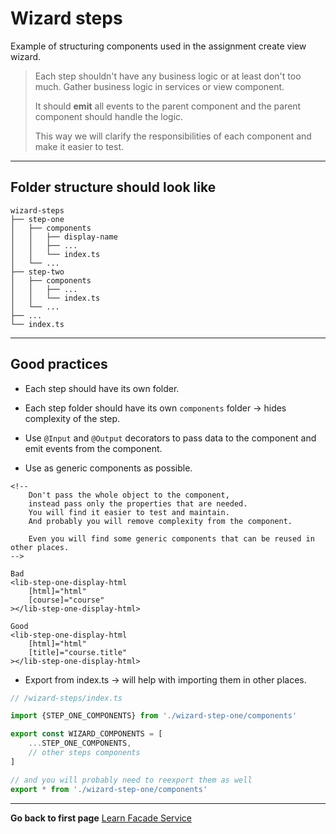 # Wizard steps

Example of structuring components used in the assignment create view wizard.

> Each step shouldn't have any business logic or at least don't too much. Gather business logic in services or view component.
> 
> It should **emit** all events to the parent component and the parent component should handle the logic.
> 
> This way we will clarify the responsibilities of each component and make it easier to test.

***

## Folder structure should look like
```
wizard-steps
├── step-one
│   ├── components
│   │   ├── display-name
│   │   ├── ...
│   │   └── index.ts
│   └── ...
├── step-two
│   ├── components
│   │   ├── ...
│   │   └── index.ts
│   └── ...
├── ...
└── index.ts
```
***
## Good practices
* Each step should have its own folder.

* Each step folder should have its own `components` folder &rarr; hides complexity of the step.

* Use `@Input` and `@Output` decorators to pass data to the component and emit events from the component.

* Use as generic components as possible.
```angular2html
<!--
    Don't pass the whole object to the component,
    instead pass only the properties that are needed.
    You will find it easier to test and maintain.
    And probably you will remove complexity from the component.
    
    Even you will find some generic components that can be reused in other places.
-->

Bad
<lib-step-one-display-html
    [html]="html"
    [course]="course"
></lib-step-one-display-html>

Good
<lib-step-one-display-html
    [html]="html"
    [title]="course.title"
></lib-step-one-display-html>
```

* Export from index.ts &rarr; will help with importing them in other places.
```typescript
// /wizard-steps/index.ts

import {STEP_ONE_COMPONENTS} from './wizard-step-one/components'

export const WIZARD_COMPONENTS = [
    ...STEP_ONE_COMPONENTS,
    // other steps components
]

// and you will probably need to reexport them as well
export * from './wizard-step-one/components'
```

***
**Go back to first page**
[Learn Facade Service](https://github.com/Walikuperek/Learn-Facade-Service)
